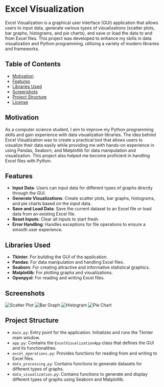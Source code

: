 # Excel Visualization 

Excel Visualization is a graphical user interface (GUI) application that allows users to input data, generate various types of visualizations (scatter plots, bar graphs, histograms, and pie charts), and save or load the data to and from Excel files. This project was developed to enhance my skills in data visualization and Python programming, utilizing a variety of modern libraries and frameworks.

## Table of Contents

- [Motivation](#motivation)
- [Features](#features)
- [Libraries Used](#libraries-used)
- [Screenshots](#screenshots)
- [Project Structure](#project-structure)
- [License](#license)

## Motivation

As a computer science student, I aim to improve my Python programming skills and gain experience with data visualization libraries. The idea behind Excel Visualization was to create a practical tool that allows users to visualize their data easily while providing me with hands-on experience in using Pandas, Seaborn, and Matplotlib for data manipulation and visualization. This project also helped me become proficient in handling Excel files with Python.

## Features

- **Input Data**: Users can input data for different types of graphs directly through the GUI.
- **Generate Visualizations**: Create scatter plots, bar graphs, histograms, and pie charts based on the input data.
- **Save and Load Data**: Save the current dataset to an Excel file or load data from an existing Excel file.
- **Reset Inputs**: Clear all inputs to start fresh.
- **Error Handling**: Handles exceptions for file operations to ensure a smooth user experience.

## Libraries Used

- **Tkinter**: For building the GUI of the application.
- **Pandas**: For data manipulation and handling Excel files.
- **Seaborn**: For creating attractive and informative statistical graphics.
- **Matplotlib**: For plotting graphs and visualizations.
- **Openpyxl**: For reading and writing Excel files.

## Screenshots

![Scatter Plot](screenshots/scatter_plot.png)
![Bar Graph](screenshots/bar_graph.png)
![Histogram](screenshots/histogram.png)
![Pie Chart](screenshots/pie_chart.png)

## Project Structure

- `main.py`: Entry point for the application. Initializes and runs the Tkinter main window.
- `app.py`: Contains the `ExcelVisualizationApp` class that defines the GUI and its functionalities.
- `excel_operations.py`: Provides functions for reading from and writing to Excel files.
- `data_processing.py`: Contains functions to generate datasets for different types of graphs.
- `data_visualization.py`: Contains functions to generate and display different types of graphs using Seaborn and Matplotlib.
